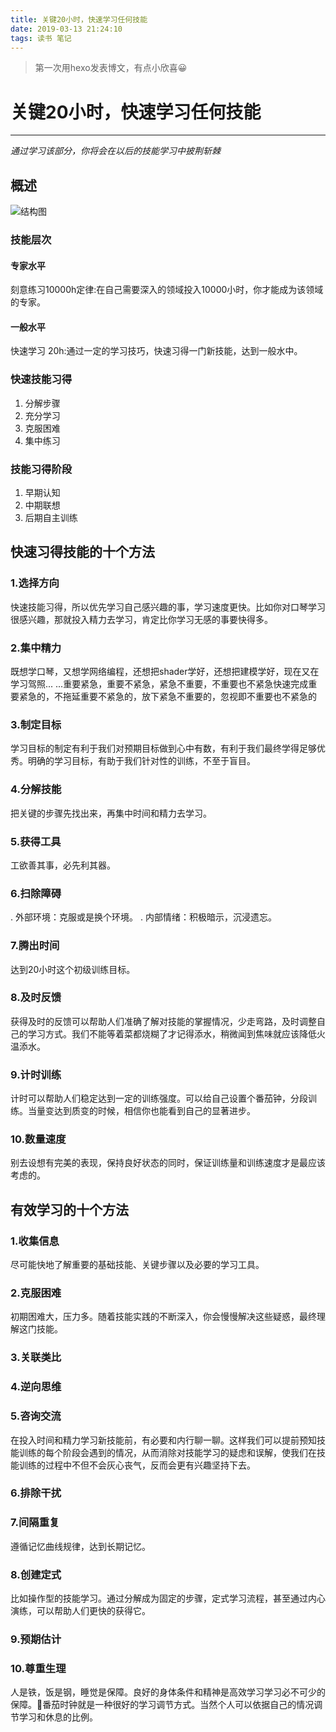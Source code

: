 ```yaml
---
title: 关键20小时，快速学习任何技能
date: 2019-03-13 21:24:10
tags: 读书 笔记
---
```

>第一次用hexo发表博文，有点小欣喜😀
# 关键20小时，快速学习任何技能
** **
*通过学习该部分，你将会在以后的技能学习中披荆斩棘*
<!--more-->
## 概述
![结构图](/img_0054.png)
### 技能层次
#### 专家水平
刻意练习10000h定律:在自己需要深入的领域投入10000小时，你才能成为该领域的专家。
#### 一般水平
快速学习 20h:通过一定的学习技巧，快速习得一门新技能，达到一般水中。


### 快速技能习得
1.  分解步骤
2.  充分学习
3.  克服困难
4.  集中练习
### 技能习得阶段
1.  早期认知
2.  中期联想
3.  后期自主训练
## 快速习得技能的十个方法
### 1.选择方向
快速技能习得，所以优先学习自己感兴趣的事，学习速度更快。比如你对口琴学习很感兴趣，那就投入精力去学习，肯定比你学习无感的事要快得多。

### 2.集中精力
既想学口琴，又想学网络编程，还想把shader学好，还想把建模学好，现在又在学习驾照... ...重要紧急，重要不紧急，紧急不重要，不重要也不紧急快速完成重要紧急的，不拖延重要不紧急的，放下紧急不重要的，忽视即不重要也不紧急的

### 3.制定目标
学习目标的制定有利于我们对预期目标做到心中有数，有利于我们最终学得足够优秀。明确的学习目标，有助于我们针对性的训练，不至于盲目。

### 4.分解技能
把关键的步骤先找出来，再集中时间和精力去学习。

### 5.获得工具
工欲善其事，必先利其器。

### 6.扫除障碍
. 外部环境：克服或是换个环境。
.  内部情绪：积极暗示，沉浸遗忘。

### 7.腾出时间
达到20小时这个初级训练目标。

### 8.及时反馈
获得及时的反馈可以帮助人们准确了解对技能的掌握情况，少走弯路，及时调整自己的学习方式。我们不能等着菜都烧糊了才记得添水，稍微闻到焦味就应该降低火温添水。
### 9.计时训练
计时可以帮助人们稳定达到一定的训练强度。可以给自己设置个番茄钟，分段训练。当量变达到质变的时候，相信你也能看到自己的显著进步。
### 10.数量速度
别去设想有完美的表现，保持良好状态的同时，保证训练量和训练速度才是最应该考虑的。

## 有效学习的十个方法
### 1.收集信息
尽可能快地了解重要的基础技能、关键步骤以及必要的学习工具。

### 2.克服困难
初期困难大，压力多。随着技能实践的不断深入，你会慢慢解决这些疑惑，最终理解这门技能。

### 3.关联类比
### 4.逆向思维
### 5.咨询交流
在投入时间和精力学习新技能前，有必要和内行聊一聊。这样我们可以提前预知技能训练的每个阶段会遇到的情况，从而消除对技能学习的疑虑和误解，使我们在技能训练的过程中不但不会灰心丧气，反而会更有兴趣坚持下去。


### 6.排除干扰
### 7.间隔重复
遵循记忆曲线规律，达到长期记忆。

### 8.创建定式
比如操作型的技能学习。通过分解成为固定的步骤，定式学习流程，甚至通过内心演练，可以帮助人们更快的获得它。

### 9.预期估计
### 10.尊重生理
人是铁，饭是钢，睡觉是保障。良好的身体条件和精神是高效学习学习必不可少的保障。🍅番茄时钟就是一种很好的学习调节方式。当然个人可以依据自己的情况调节学习和休息的比例。



